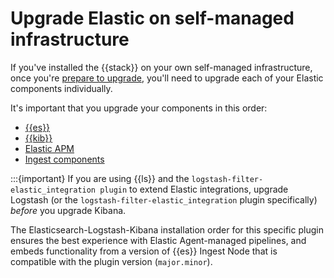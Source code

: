 # Upgrade Elastic on self-managed infrastructure

If you've installed the {{stack}} on your own self-managed infrastructure, once you're [prepare to upgrade](/deploy-manage/upgrade/deployment-or-cluster.md#prepare-to-upgrade), you'll need to upgrade each of your Elastic components individually. 

It's important that you upgrade your components in this order: 
* [{{es}}](/deploy-manage/upgrade/deployment-or-cluster/elasticsearch.md)
* [{{kib}}](/deploy-manage/upgrade/deployment-or-cluster/kibana.md)
* [Elastic APM](../../../solutions/observability/apps/upgrade.md)
* [Ingest components](/deploy-manage/upgrade/ingest-components.md)

:::{important}
If you are using {{ls}} and the `logstash-filter-elastic_integration plugin` to extend Elastic integrations, upgrade Logstash (or the `logstash-filter-elastic_integration` plugin specifically) *before* you upgrade Kibana.

The Elasticsearch-Logstash-Kibana installation order for this specific plugin ensures the best experience with Elastic Agent-managed pipelines, and embeds functionality from a version of {{es}} Ingest Node that is compatible with the plugin version (`major.minor`).
